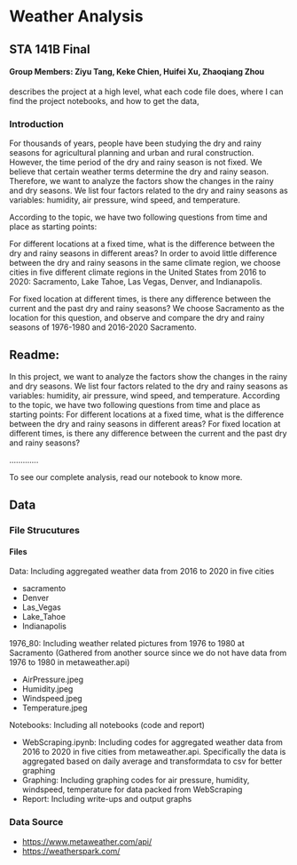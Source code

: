 # Weather Analysis

## STA 141B Final
#### Group Members: Ziyu Tang, Keke Chien, Huifei Xu, Zhaoqiang Zhou

describes the project at a high level, what each code file does, where I can find the project notebooks, and how to get the data,

### Introduction
For thousands of years, people have been studying the dry and rainy seasons for agricultural planning and urban and rural construction. However, the time period of the dry and rainy season is not fixed. We believe that certain weather terms determine the dry and rainy season. Therefore, we want to analyze the factors show the changes in the rainy and dry seasons. We list four factors related to the dry and rainy seasons as variables: humidity, air pressure, wind speed, and temperature. 

According to the topic, we have two following questions from time and place as starting points:

For different locations at a fixed time, what is the difference between the dry and rainy seasons in different areas? In order to avoid little difference between the dry and rainy seasons in the same climate region, we choose cities in five different climate regions in the United States from 2016 to 2020: Sacramento, Lake Tahoe, Las Vegas, Denver, and Indianapolis.

For fixed location at different times, is there any difference between the current and the past dry and rainy seasons? We choose Sacramento as the location for this question, and observe and compare the dry and rainy seasons of 1976-1980 and 2016-2020 Sacramento.


## Readme:
In this project, we want to analyze the factors show the changes in the rainy and dry seasons. We list four factors related to the dry and rainy seasons as variables: humidity, air pressure, wind speed, and temperature. According to the topic, we have two following questions from time and place as starting points: For different locations at a fixed time, what is the difference between the dry and rainy seasons in different areas? For fixed location at different times, is there any difference between the current and the past dry and rainy seasons? 

.............

To see our complete analysis, read our notebook to know more.

## Data

### File Strucutures
#### Files
Data: Including aggregated weather data from 2016 to 2020 in five cities
- sacramento
- Denver
- Las_Vegas
- Lake_Tahoe
- Indianapolis

1976_80: Including weather related pictures from 1976 to 1980 at Sacramento
(Gathered from another source since we do not have data from 1976 to 1980 in metaweather.api)
- AirPressure.jpeg
- Humidity.jpeg
- Windspeed.jpeg
- Temperature.jpeg

Notebooks: Including all notebooks (code and report)
- WebScraping.ipynb: Including codes for aggregated weather data from 2016 to 2020 in five cities from metaweather.api. Specifically the data is aggregated based on daily average and transformdata to csv for better graphing
- Graphing: Including graphing codes for air pressure, humidity, windspeed, temperature for data packed from WebScraping
- Report: Including write-ups and output graphs

### Data Source
- https://www.metaweather.com/api/
- https://weatherspark.com/
